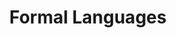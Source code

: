 ---
types: "word"

title: "Formal Languages"

categories: ['']

tags: ['Formal', 'Languages']

arabic: 'اللغات المحددة رياضيا'

arexps: []

enwords: ['Formal Languages']

enexps: []

arlexicons: 'ل'

enlexicons: 'F'

authors: ['Ruqayya Roshdy']

translators: ['']

citations: 'العربية والذكاء الاصطناعي'

sources: 'مركز الملك عبدالله بن عبدالعزيز الدولي لخدمة اللغة العربية'

word: "true"

slug: ""
---